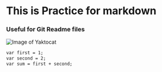 # This is Practice for markdown
### Useful for Git Readme files
![Image of Yaktocat](https://octodex.github.com/images/yaktocat.png)
```markdown
var first = 1;
var second = 2;
var sum = first + second;
```
